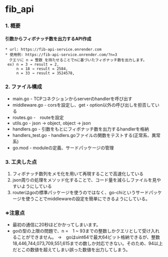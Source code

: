 # fib_api
###  1. 概要
  #### 引数からフィボナッチ数を出力するAPI作成
    * url: https://fib-api-service.onrender.com
    * 使用例: https://fib-api-service.onrender.com/?n=3
    　クエリに n = 整数 を持たせることでnに基づいたフィボナッチ数を出力します。
     ex) n = 3 → result = 2,
         n = 18 → result = 2584,
         n = 33 → result = 3524578,
  
###  2. ファイル構成 
  * main.go - TCPコネクションからserverのhandlerを呼び出す
  * middleware.go - corsを設定し、get・option以外の呼び出しを拒否している
  * routes.go -　routeを設定
  * utils.go - json → object, object → json
  * handlers.go - 引数をもとにフィボナッチ数を出力するhandlerを格納
  * handlers_test.go - handlers.goファイルの関数をテストする(正常系、異常系)
  * go.mod - moduleの定義、サードパッケージの管理
### 3. 工夫した点
  1. フィボナッチ数列をメモ化を用いて再現することで高速化している
  2. json周りの処理をメソッド化することで、コード量を減らしファイルを見やすいようにしている
  3. routerはgoの標準パッケージを使うのではなく、go-chiというサードパッケージを使うことでmiddlewareの設定を簡単にできるようにしている。

### ※注意点
* 最初の通信に20秒ほどかかってしまいます。
* goの型の上限の問題で、n =　1 ~ 93までの整数しかクエリとして受け入れることができません。
  →　goはuint64で最大64ビット格納できるが、整数18,446,744,073,709,551,615までの数しか対応できない。そのため、94以上だとこの数値を超えてしまい誤った数値を出力してしまう。
